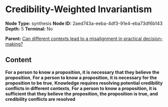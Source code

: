 # Credibility-Weighted Invariantism

**Node Type:** synthesis
**Node ID:** 2aed743a-eeba-4df3-91e4-eba73df6b143
**Depth:** 5
**Terminal:** No

**Parent:** [Can different contexts lead to a misalignment in practical decision-making?](can-different-contexts-lead-to-a-misalignment-in-practical-decision-making-antithesis-93256aee-70a2-4405-9764-ea3808f4f05b.md)

## Content

**For a person to know a proposition, it is necessary that they believe the proposition**, **For a person to know a proposition, it is necessary for the proposition to be true**, **Knowledge requires resolving potential credibility conflicts in different contexts**, **For a person to know a proposition, it is sufficient that they believe the proposition, the proposition is true, and credibility conflicts are resolved**
